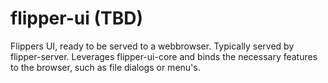 # flipper-ui (TBD)

Flippers UI, ready to be served to a webbrowser. Typically served by flipper-server. Leverages flipper-ui-core and binds the necessary features to the browser, such as file dialogs or menu's.
